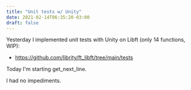 ```yaml
---
title: "Unit tests w/ Unity"
date: 2021-02-14T06:35:20-03:00
draft: false
---
```


Yesterday I implemented unit tests with Unity on Libft (only 14 functions, WIP):

- https://github.com/librity/ft_libft/tree/main/tests

Today I'm starting get_next_line.

I had no impediments.
